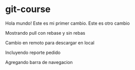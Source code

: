 # git-course

Hola mundo! Este es mi primer cambio.
Este es otro cambio

Mostrando pull con rebase y sin rebas

Cambio en remoto para descargar en local

Incluyendo reporte pedido

Agregando barra de navegacion
